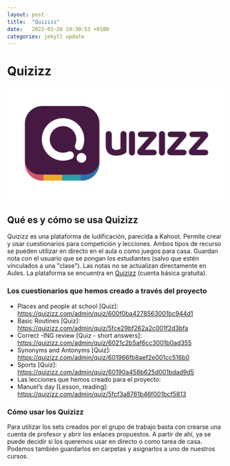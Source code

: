 ```yaml
---
layout: post
title:  "Quizizz"
date:   2022-03-20 19:30:53 +0100
categories: jekyll update
---
```


# Quizizz

![Plickers](/resources/img/quizizz.png)

## Qué es y cómo se usa Quizizz

Quizizz es una plataforma de ludificación, parecida a Kahoot. Permite crear y usar cuestionarios para competición y lecciones. Ambos tipos de recurso se pueden utilizar en directo en el aula o como juegos para casa. Guardan nota con el usuario que se pongan los estudiantes (salvo que estén vinculados a una "clase"). Las notas no se actualizan directamente en Aules. La plataforma se encuentra en [Quizizz](https://quizizz.com/) (cuenta básica gratuita).

### Los cuestionarios  que hemos creado a través del proyecto

* Places and people at school [Quiz]: https://quizizz.com/admin/quiz/600f0ba4278563001bc944d1
* Basic Routines [Quiz]: https://quizizz.com/admin/quiz/5fce29bf262a2c001f2d3bfa 
* Correct -ING review [Quiz - short answers]: https://quizizz.com/admin/quiz/6021c2b5af6cc3001b0ad355
* Synonyms and Antonyms [Quiz]: https://quizizz.com/admin/quiz/601966fb8aef2e001cc516b0
* Sports [Quiz]: https://quizizz.com/admin/quiz/60190a458b625d001bdad9d5
* Las lecciones que hemos creado para el proyecto: 
* Manuel’s day [Lesson, reading]: https://quizizz.com/admin/quiz/5fcf3a8761b46f001bcf5813

### Cómo usar los Quizizz

Para utilizar los sets creados por el grupo de trabajo basta con crearse una cuenta de profesor y abrir los enlaces propuestos. A partir de ahí, ya se puede decidir si los queremos usar en directo o como tarea de casa. Podemos también guardarlos en carpetas y asignarlos a uno de nuestros cursos. 